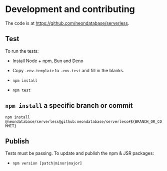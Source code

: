 # Development and contributing

The code is at https://github.com/neondatabase/serverless.

## Test

To run the tests:

- Install Node + npm, Bun and Deno

- Copy `.env.template` to `.env.test` and fill in the blanks.

- `npm install`

- `npm test`

## `npm install` a specific branch or commit

`npm install @neondatabase/serverless@github:neondatabase/serverless#${BRANCH_OR_COMMIT}`

## Publish

Tests must be passing. To update and publish the npm & JSR packages:

- `npm version [patch|minor|major]`
